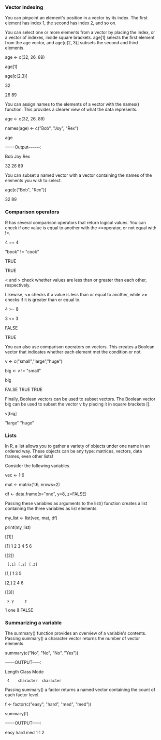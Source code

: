 ### Vector indexing
You can pinpoint an element's position in a vector by its index. The first element has index 1, the second has index 2, and so on.

You can select one or more elements from a vector by placing the index, or a vector of indexes, inside square brackets. age[1] selects the first element from the age vector, and age[c(2, 3)] subsets the second and third elements. 

age <- c(32, 26, 89)

age[1]

age[c(2,3)]

32

26 89

You can assign names to the elements of a vector with the names() function. This provides a clearer view of what the data represents. 

age <- c(32, 26, 89)

names(age) <- c("Bob", "Joy", "Rex")

age

-----Output------:

Bob Joy Rex

 32  26  89

You can subset a named vector with a vector containing the names of the elements you wish to select. 

age[c("Bob", "Rex")]

32 89

### Comparison operators 

R has several comparison operators that return logical values. 
You can check if one value is equal to another with the ==operator, or 
not equal with !=. 

4 == 4

"book" != "cook"

TRUE

TRUE

< and > check whether values are less than or greater than each other, 
respectively. 

Likewise, <= checks if a value is less than or equal to another, while >= checks if it is greater than or equal to. 

4 >= 8

3 <= 3

FALSE

TRUE

You can also use comparison operators on vectors. 
This creates a Boolean vector that indicates whether each element met the condition or not. 

v <- c("small","large","huge")

big <- v != "small"

big

FALSE  TRUE  TRUE

Finally, Boolean vectors can be used to subset vectors. The Boolean vector big can be used to subset the vector v by placing it in square 
brackets []. 

v[big]

"large" "huge"


### Lists

In R, a list allows you to gather a variety of objects under one name in an ordered way. These objects can be any type: matrices, vectors, data frames, even other lists! 

Consider the following variables. 

vec <- 1:6

mat <- matrix(1:6, nrows=2)

df <- data.frame(x="one", y=8, z=FALSE)


Passing these variables as arguments to the list() function creates a list containing the three variables as list elements. 

my_list <- list(vec, mat, df)

print(my_list)

[[1]]

 [1]  1  2  3  4  5  6
 
[[2]]

     [,1] [,2] [,3]
     
[1,]    1    3    5

[2,]    2    4    6

[[3]]

     x y     z
     
1  one 8 FALSE


### Summarizing a variable
The summary() function provides an overview of a variable's contents. Passing summary() a character vector returns the number of vector elements. 

summary(c("No", "No", "No", "Yes"))

-----OUTPUT----:

Length        Class       Mode

     4    character  character

Passing summary() a factor returns a named vector containing the count of each factor level. 

f <- factor(c("easy", "hard", "med", "med"))

summary(f)

-----OUTPUT----:

easy hard med
   1    1   2
